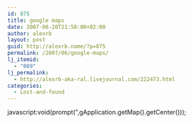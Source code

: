 ```yaml
---
id: 875
title: google maps
date: 2007-06-20T21:58:00+02:00
author: alexrb
layout: post
guid: http://alexrb.name/?p=875
permalink: /2007/06/google-maps/
lj_itemid:
  - "869"
lj_permalink:
  - http://alexrb-aka-ral.livejournal.com/222473.html
categories:
  - Lost-and-found
---
```

javascript:void(prompt(&#8221;,gApplication.getMap().getCenter()));